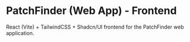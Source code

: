 # PatchFinder (Web App) - Frontend

React (Vite) + TailwindCSS + Shadcn/UI frontend for the PatchFinder web application.

